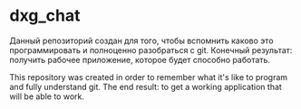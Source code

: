 # dxg_chat
Данный репозиторий создан для того, чтобы вспомнить каково это программировать и полноценно разобраться с git.
Конечный результат: получить рабочее приложение, которое будет способно работать. 

This repository was created in order to remember what it's like to program and fully understand git.
The end result: to get a working application that will be able to work.
